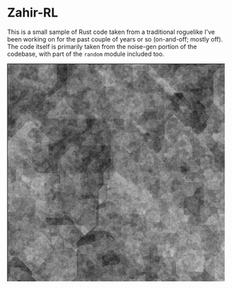 # Zahir-RL
This is a small sample of Rust code taken from a traditional roguelike I've been working on for the past couple of years or so (on-and-off; mostly off).
The code itself is primarily taken from the noise-gen portion of the codebase, with part of the `random` module included too.

![noise example](./noise.png)
